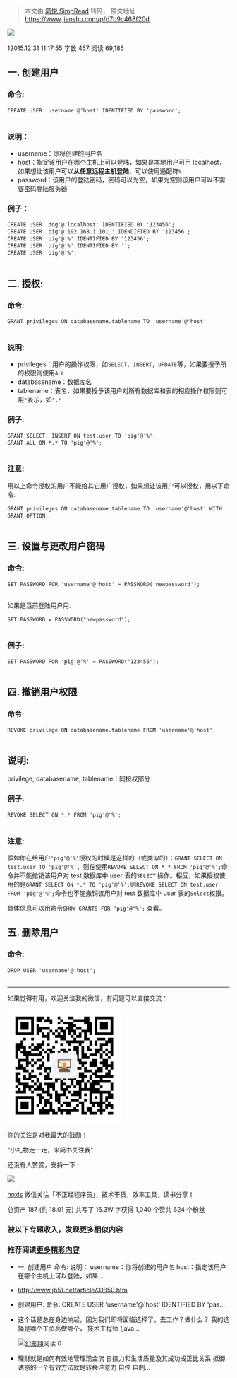 > 本文由 [简悦 SimpRead](http://ksria.com/simpread/) 转码， 原文地址 https://www.jianshu.com/p/d7b9c468f20d

[![](https://upload.jianshu.io/users/upload_avatars/68057/92692f6928d7?imageMogr2/auto-orient/strip|imageView2/1/w/96/h/96/format/webp)](https://www.jianshu.com/u/7de1e161ab09)

12015.12.31 11:17:55 字数 457 阅读 69,185

一. 创建用户
-------

### 命令:

```
CREATE USER 'username'@'host' IDENTIFIED BY 'password';


```

### 说明：

*   username：你将创建的用户名
*   host：指定该用户在哪个主机上可以登陆，如果是本地用户可用 localhost，如果想让该用户可以**从任意远程主机登陆**，可以使用通配符`%`
*   password：该用户的登陆密码，密码可以为空，如果为空则该用户可以不需要密码登陆服务器

### 例子：

```
CREATE USER 'dog'@'localhost' IDENTIFIED BY '123456';
CREATE USER 'pig'@'192.168.1.101_' IDENDIFIED BY '123456';
CREATE USER 'pig'@'%' IDENTIFIED BY '123456';
CREATE USER 'pig'@'%' IDENTIFIED BY '';
CREATE USER 'pig'@'%';


```

二. 授权:
------

### 命令:

```
GRANT privileges ON databasename.tablename TO 'username'@'host'


```

### 说明:

*   privileges：用户的操作权限，如`SELECT`，`INSERT`，`UPDATE`等，如果要授予所的权限则使用`ALL`
*   databasename：数据库名
*   tablename：表名，如果要授予该用户对所有数据库和表的相应操作权限则可用`*`表示，如`*.*`

### 例子:

```
GRANT SELECT, INSERT ON test.user TO 'pig'@'%';
GRANT ALL ON *.* TO 'pig'@'%';


```

### 注意:

用以上命令授权的用户不能给其它用户授权，如果想让该用户可以授权，用以下命令:

```
GRANT privileges ON databasename.tablename TO 'username'@'host' WITH GRANT OPTION;


```

三. 设置与更改用户密码
------------

### 命令:

```
SET PASSWORD FOR 'username'@'host' = PASSWORD('newpassword');


```

如果是当前登陆用户用:

```
SET PASSWORD = PASSWORD("newpassword");


```

### 例子:

```
SET PASSWORD FOR 'pig'@'%' = PASSWORD("123456");


```

四. 撤销用户权限
---------

### 命令:

```
REVOKE privilege ON databasename.tablename FROM 'username'@'host';


```

说明:
---

privilege, databasename, tablename：同授权部分

### 例子:

```
REVOKE SELECT ON *.* FROM 'pig'@'%';


```

### 注意:

假如你在给用户`'pig'@'%'`授权的时候是这样的（或类似的）：`GRANT SELECT ON test.user TO 'pig'@'%'`，则在使用`REVOKE SELECT ON *.* FROM 'pig'@'%';`命令并不能撤销该用户对 test 数据库中 user 表的`SELECT` 操作。相反，如果授权使用的是`GRANT SELECT ON *.* TO 'pig'@'%';`则`REVOKE SELECT ON test.user FROM 'pig'@'%';`命令也不能撤销该用户对 test 数据库中 user 表的`Select`权限。

具体信息可以用命令`SHOW GRANTS FOR 'pig'@'%';` 查看。

五. 删除用户
-------

### 命令:

```
DROP USER 'username'@'host';


```

* * *

如果觉得有用，欢迎关注我的微信，有问题可以直接交流：

![](https://www.github.com/hoxis/token4md/raw/master/wechat-qcode.jpg)

你的关注是对我最大的鼓励！

"小礼物走一走，来简书关注我"

还没有人赞赏，支持一下

[![](https://upload.jianshu.io/users/upload_avatars/68057/92692f6928d7?imageMogr2/auto-orient/strip|imageView2/1/w/100/h/100/format/webp)](https://www.jianshu.com/u/7de1e161ab09)

[hoxis](https://www.jianshu.com/u/7de1e161ab09 "hoxis") 微信关注「不正经程序员」，技术干货，效率工具，读书分享！

总资产 187 (约 18.01 元) 共写了 16.3W 字获得 1,040 个赞共 624 个粉丝

### 被以下专题收入，发现更多相似内容

### 推荐阅读[更多精彩内容](https://www.jianshu.com/)

*   一. 创建用户 命令: 说明： username：你将创建的用户名 host：指定该用户在哪个主机上可以登陆，如果...
    
*   http://www.jb51.net/article/31850.htm
    
*   创建用户: 命令: CREATE USER 'username'@'host' IDENTIFIED BY 'pas...
    
*   这个话题总在身边响起，因为我们即将面临选择了，去工作？做什么？ 我的选择是哪个工资高做哪个， 技术工程师 (java...
    
    [![](https://upload.jianshu.io/users/upload_avatars/3944205/bad1d4b6-ba24-42e6-8683-19898a7b9fd9.jpg?imageMogr2/auto-orient/strip|imageView2/1/w/48/h/48/format/webp)幻影翔](https://www.jianshu.com/u/55ada657d31e)阅读 0
    
*   理财就是如何有效地管理现金流 自控力和生活质量及其成功成正比关系 抵御诱惑的一个有效方法就是转移注意力 自控 自制...